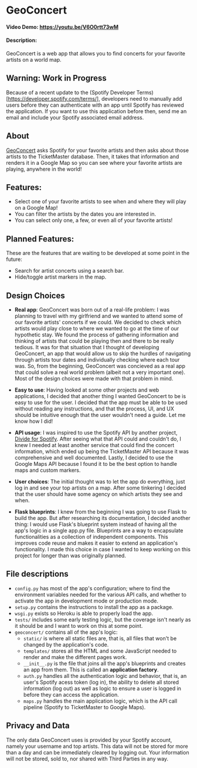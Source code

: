# GeoConcert
#### Video Demo: https://youtu.be/V6O0rtt73wM
#### Description:
GeoConcert is a web app that allows you to find concerts for your favorite artists on a world map.

## Warning: Work in Progress
Because of a recent update to the (Spotify Developer Terms)[https://developer.spotify.com/terms/], developers need to manually add users before they can authenticate with an app until Spotify has reviewed the application. If you want to use this application before then, send me an email and include your Spotify associated email address.

## About

[GeoConcert](https://geoconcert.herokuapp.com/) asks Spotify for your favorite artists and then asks about those artists to the TicketMaster database.
Then, it takes that information and renders it in a Google Map so you can see where your favorite artists are playing, anywhere in the world!

## Features:

* Select one of your favorite artists to see when and where they will play on a Google Map!
* You can filter the artists by the dates you are interested in.
* You can select only one, a few, or even all of your favorite artists!

## Planned Features:

These are the features that are waiting to be developed at some point in the future:

* Search for artist concerts using a search bar.
* Hide/toggle artist markers in the map.

## Design Choices
* **Real app**: GeoConcert was born out of a real-life problem: I was planning to travel with my girlfriend and we wanted to attend some of our favorite artists' concerts if we could.
We decided to check which artists would play close to where we wanted to go at the time of our hypothetic stay. We found the process of gathering information and thinking of artists that could be playing then and there to be really tedious.
It was for that situation that I thought of developing GeoConcert, an app that would allow us to skip the hurdles of navigating through artists tour dates and individually checking where each tour was.
So, from the beginning, GeoConcert was concieved as a real app that could solve a real world problem (albeit not a very important one). Most of the design choices were made with that problem in mind.

* **Easy to use**: Having looked at some other projects and web applications, I decided that another thing I wanted GeoConcert to be is easy to use for the user. I decided that the app must be able to be used without reading any instructions, and that the process, UI, and UX should be intuitive enough that the user wouldn't need a guide. Let me know how I did!

* **API usage**: I was inspired to use the Spotify API by another project, [Divide for Spotify](https://github.com/TiceWise/SpotifyDivide). After seeing what that API could and couldn't do, I knew I needed at least another service that could find the concert information, which ended up being the TicketMaster API because it was comprehensive and well documented. Lastly, I decided to use the Google Maps API because I found it to be the best option to handle maps and custom markers.

* **User choices**: The initial thought was to let the app do everything, just log in and see your top artists on a map. After some tinkering I decided that the user should have some agency on which artists they see and when.

* **Flask blueprints**: I knew from the beginning I was going to use Flask to build the app. But after researching its documentation, I decided another thing: I would use Flask's blueprint system instead of having all the app's logic in a single app.py file. Blueprints are a way to encapsulate functionalities as a collection of independent components. This improves code reuse and makes it easier to extend an application's functionality. I made this choice in case I wanted to keep working on this project for longer than was originally planned.

## File descriptions
* `config.py` has most of the app's configuration; where to find the environment variables needed for the various API calls, and whether to activate the app in development mode or production mode.
* `setup.py` contains the instructions to install the app as a package.
* `wsgi.py` exists so Heroku is able to properly load the app.
* `tests/` includes some early testing logic, but the coverage isn't nearly as it should be and I want to work on this at some point.
* `geoconcert/` contains all of the app's logic:
    - `static/` is where all static files are, that is, all files that won't be changed by the application's code.
    - `templates/` stores all the HTML and some JavaScript needed to render and make the different pages work.
    - `__init__.py` is the file that joins all the app's blueprints and creates an app from them. This is called an **application factory**.
    - `auth.py` handles all the authentication logic and behavior, that is, an user's Spotify acess token (log in), the ability to delete all stored information (log out) as well as logic to ensure a user is logged in before they can access the application.
    - `maps.py` handles the main application logic, which is the API call pipeline (Spotify to TicketMaster to Google Maps).

## Privacy and Data
The only data GeoConcert uses is provided by your Spotify account, namely your username and top artists. This data will not be stored for more than a day and can be immediately cleared by logging out. Your information will not be stored, sold to, nor shared with Third Parties in any way.
